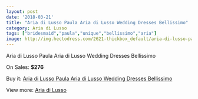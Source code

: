```yaml
---
layout: post
date: '2018-03-21'
title: "Aria di Lusso Paula Aria di Lusso Wedding Dresses Bellissimo"
category: Aria di Lusso
tags: ["bridesmaid","paula","unique","bellissimo","aria"]
image: http://img.hectodress.com/2621-thickbox_default/aria-di-lusso-paula-aria-di-lusso-wedding-dresses-bellissimo.jpg
---
```

Aria di Lusso Paula Aria di Lusso Wedding Dresses Bellissimo

On Sales: **$276**
<a href="https://www.hectodress.com/aria-di-lusso/1506-aria-di-lusso-paula-aria-di-lusso-wedding-dresses-bellissimo.html"><amp-img layout="responsive" width="600" height="600" src="//img.hectodress.com/2621-thickbox_default/aria-di-lusso-paula-aria-di-lusso-wedding-dresses-bellissimo.jpg" alt="Aria di Lusso Paula Aria di Lusso Wedding Dresses Bellissimo 0" /></a>
<a href="https://www.hectodress.com/aria-di-lusso/1506-aria-di-lusso-paula-aria-di-lusso-wedding-dresses-bellissimo.html"><amp-img layout="responsive" width="600" height="600" src="//img.hectodress.com/2622-thickbox_default/aria-di-lusso-paula-aria-di-lusso-wedding-dresses-bellissimo.jpg" alt="Aria di Lusso Paula Aria di Lusso Wedding Dresses Bellissimo 1" /></a>

Buy it: [Aria di Lusso Paula Aria di Lusso Wedding Dresses Bellissimo](https://www.hectodress.com/aria-di-lusso/1506-aria-di-lusso-paula-aria-di-lusso-wedding-dresses-bellissimo.html "Aria di Lusso Paula Aria di Lusso Wedding Dresses Bellissimo")

View more: [Aria di Lusso](https://www.hectodress.com/21-aria-di-lusso "Aria di Lusso")